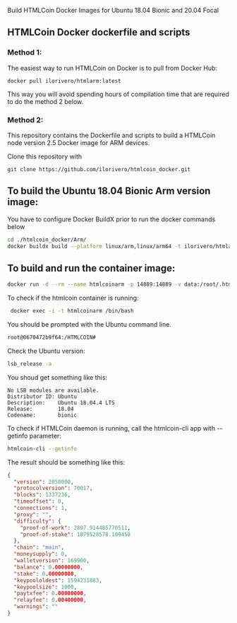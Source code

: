  Build HTMLCoin Docker Images for Ubuntu 18.04 Bionic and 20.04 Focal




## HTMLCoin Docker dockerfile and scripts

### Method 1:

The easiest way to run HTMLCoin on Docker is to pull from Docker Hub:

```
docker pull ilorivero/htmlarm:latest
```

This way you will avoid spending hours of compilation time that are required to do the method 2 below.

### Method 2:

This repository contains the Dockerfile and scripts to build a HTMLCoin node version 2.5 Docker image for ARM devices.

Clone this repository with

```
git clone https://github.com/ilorivero/htmlcoin_docker.git
```

## To build the Ubuntu 18.04 Bionic Arm version image:

You have to configure Docker BuildX prior to run the docker commands below

```bash
cd ./htmlcoin_docker/Arm/
docker buildx build --platform linux/arm,linux/arm64 -t ilorivero/htmlarm --push .
```


## To build and run the container image:

```bash
docker run -d --rm --name htmlcoinarm -p 14889:14889 -v data:/root/.htmlcoin/ ilorivero/htmlarm
```

To check if the htmlcoin container is running:

```bash
 docker exec -i -t htmlcoinarm /bin/bash
```

You should be prompted with the Ubuntu command line. 

```bash
root@0670472b9f64:/HTMLCOIN#
```

Check the Ubuntu version:

```bash
lsb_release -a
```

You shoud get something like this:

``` 
No LSB modules are available.
Distributor ID: Ubuntu
Description:    Ubuntu 18.04.4 LTS
Release:        18.04
Codename:       bionic
``` 

To check if HTMLCoin daemon is running, call the htmlcoin-cli app with --getinfo parameter:

```bash
htmlcoin-cli --getinfo
```

The result should be something like this:

```json
{
  "version": 2050000,
  "protocolversion": 70017,
  "blocks": 1337236,
  "timeoffset": 0,
  "connections": 1,
  "proxy": "",
  "difficulty": {
    "proof-of-work": 2807.914485770511,
    "proof-of-stake": 1879528578.109458
  },
  "chain": "main",
  "moneysupply": 0,
  "walletversion": 169900,
  "balance": 0.00000000,
  "stake": 0.00000000,
  "keypoololdest": 1594231883,
  "keypoolsize": 1000,
  "paytxfee": 0.00000000,
  "relayfee": 0.00400000,
  "warnings": ""
}
```


